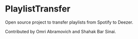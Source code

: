 # PlaylistTransfer
Open source project to transfer playlists from Spotify to Deezer.

Contributed by Omri Abramovich and Shahak Bar Sinai.
